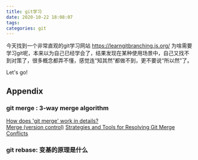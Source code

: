 ```yaml
---
title: git学习
date: 2020-10-22 18:08:07
tags:
categories: git
---
```


今天找到一个非常直观的git学习网站 https://learngitbranching.js.org/  为啥需要学习git呢，本来以为自己已经学会了，结果发现在某种使用场景中，自己又找不到对策了，很多概念都弄不懂，感觉连“知其然”都做不到，更不要说“所以然”了。  

Let's go!  
<!--more-->




## __Appendix__  

### __git merge : 3-way merge algorithm__
[How does 'git merge' work in details?](https://stackoverflow.com/questions/14961255/how-does-git-merge-work-in-details)  
[Merge (version control)](https://en.wikipedia.org/wiki/Merge_(version_control))  
[Strategies and Tools for Resolving Git Merge Conflicts](https://www.savaslabs.com/blog/strategies-and-tools-resolving-git-merge-conflicts#:~:text=In%20a%20three%20way%20merge,before%20the%20two%20branches%20forked)  


### __git rebase: 变基的原理是什么__  

